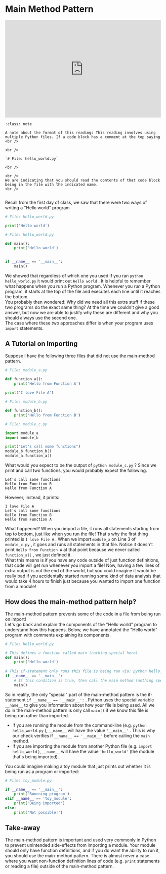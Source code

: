 # Main Method Pattern

<div style="position: relative; padding-bottom: 62.5%; height: 0;">
    <iframe src="https://www.loom.com/embed/020818cc801841cb97393a741104047b?sharedAppSource=personal_library" frameborder="0" webkitallowfullscreen mozallowfullscreen allowfullscreen style="position: absolute; top: 0; left: 0; width: 100%; height: 100%;"></iframe>
</div>


```{admonition} Note
:class: note

A note about the format of this reading: This reading involves using multiple Python files. If a code block has a comment at the top saying
<br />

<br />

`# File: hello_world.py`

<br />

<br />
We are indicating that you should read the contents of that code block being in the file with the indicated name.
<br />


```

Recall from the first day of class, we saw that there were two ways of writing a "Hello world" program  
```py
# File: hello_world.py

print('Hello world')
```

```py
# File: hello_world.py

def main():
    print('Hello world')
    

if __name__ == '__main__':
    main()
```

We showed that regardless of which one you used if you ran `python hello_world.py` it would print out `Hello world` . It is helpful to remember what happens when you run a Python program. Whenever you *run* a Python program, it starts at the top of the file and executes each line until it reaches the bottom.  
You probably then wondered: Why did we need all this extra stuff if these two programs do the exact same thing? At the time we couldn't give a good answer, but now we are able to justify why these are different and why you should always use the second one.  
The case where these two approaches differ is when your program uses `import` statements.  
##  A Tutorial on Importing  

Suppose I have the following three files that did not use the main-method pattern.  
```py
# File: module_a.py

def function_a():
    print('Hello from Function A')
    
print('I love File A')
```

```py
# File: module_b.py

def function_b():
    print('Hello from Function B')
```

```py
# File: module_c.py

import module_a
import module_b

print("Let's call some functions")
module_b.function_b()
module_a.function_a()
```

What would you expect to be the output of `python module_c.py` ? Since we print and call two functions, you would probably expect the following.  
```text
Let's call some functions
Hello from Function B
Hello from Function A

````

However, instead, it prints:  
```text
I love File A
Let's call some functions
Hello from Function B
Hello from Function A

````

What happened? When you import a file, it runs all statements starting from top to bottom, just like when you run the file! That's why the first thing printed is `I love File A` . When we import `module_a` on Line 3 of `module_c.py` , it goes and runs all statements in that file. Notice it doesn't print `Hello from Function A` at that point because we never called `function_a()` , we just defined it.  
What this means is if you have any code outside of just function definitions, that code will get run whenever you import a file! Now, having a few lines of extra output is not the end of the world, but you could imagine it would be really bad if you accidentally started running some kind of data analysis that would take 4 hours to finish just because you wanted to import one function from a module!  
##  How does the main-method pattern help?  

The main-method pattern prevents some of the code in a file from being run on import!  
Let's go back and explain the components of the "Hello world" program to understand how this happens. Below, we have annotated the "Hello world" program with comments explaining its components.  
```py
# File: hello_world.py

# This defines a function called main (nothing special here)
def main():
    print('Hello world')
    
# This if-statement only runs this file is being run via: python hello_world.py
if __name__ == '__main__':
    # If this condition is true, then call the main method (nothing special here)
    main()
```

So in reality, the only "special" part of the main-method pattern is the if-statement `if __name__ == '__main__':` . Python uses the special variable `__name__` to give you information about how your file is being used. All we do in the main-method pattern is only call `main()` if we know this file is being run rather than imported.  
-  If you are running the module from the command-line (e.g.     `python hello_world.py`     ),     `__name__`     will have the value     `'__main__'`     . This is why our check verifies if     `__name__ == '__main__'`     before calling the     `main`     method.  
-  If you are importing the module from another Python file (e.g.     `import hello_world`     ),     `__name__`     will have the value     `'hello_world'`     (the module that's being imported).  

You could imagine making a toy module that just prints out whether it is being run as a program or imported:  
```py
# File: toy_module.py

if __name__ == '__main__':
    print('Runnning program')
elif __name__ == 'toy_module':
    print('Being imported')
else:
    print('Not possible!')
```

##  Take-away  

The main-method pattern is important and used very commonly in Python to prevent unintended side-effects from importing a module. Your module should only have function definitions, and if you do want the ability to run it, you should use the main-method pattern. There is almost never a case where you want non-function definition lines of code (e.g. `print` statements or reading a file) outside of the main-method pattern.  
